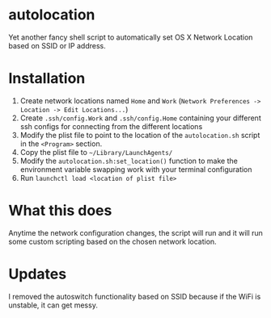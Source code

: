 autolocation
============

Yet another fancy shell script to automatically set OS X Network Location based on SSID or IP address.

# Installation
1. Create network locations named `Home` and `Work` (`Network Preferences -> Location -> Edit Locations...`)
1. Create `.ssh/config.Work` and `.ssh/config.Home` containing your different ssh configs for connecting from the different locations
1. Modify the plist file to point to the location of the `autolocation.sh` script in the `<Program>` section.
1. Copy the plist file to `~/Library/LaunchAgents/`
1. Modify the `autolocation.sh:set_location()` function to make the environment variable swapping work with your terminal configuration
1. Run `launchctl load <location of plist file>`


# What this does
Anytime the network configuration changes, the script will run and it will run some custom scripting based on the chosen network location.

# Updates
I removed the autoswitch functionality based on SSID because if the WiFi is unstable, it can get messy.